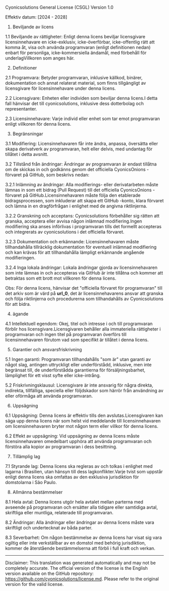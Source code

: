 Cyonicsolutions General License (CSGL)
Version 1.0

Effektiv datum: [2024 - 2028]

1. Beviljande av licens

1.1 Beviljande av rättigheter: Enligt denna licens beviljar licensgivare licensinnehavare en icke-exklusiv, icke-överförbar, icke-offentlig rätt att komma åt, visa och använda programvaran (enligt definitionen nedan) enbart för personliga, icke-kommersiella ändamål, med förbehåll för underlagVillkoren som anges här.

2. Definitioner

2.1 Programvara: Betyder programvaran, inklusive källkod, binärer, dokumentation och annat relaterat material, som finns tillgängligt av licensgivare för licensinnehavare under denna licens.

2.2 Licensgivare: Enheten eller individen som beviljar denna licens.I detta fall hänvisar det till cyonicsolutions, inklusive dess dotterbolag och representanter.

2.3 Licensinnehavare: Varje individ eller enhet som tar emot programvaran enligt villkoren för denna licens.

3. Begränsningar

3.1 Modifiering: Licensinnehavaren får inte ändra, anpassa, översätta eller skapa derivatverk av programvaran, helt eller delvis, med undantag för tillåtet i detta avsnitt.

3.2 Tillstånd från ändringar: Ändringar av programvaran är endast tillåtna om de skickas in och godkänns genom det officiella CyonicsOnions -förvaret på GitHub, som beskrivs nedan:

3.2.1 Inlämning av ändringar: Alla modifierings- eller derivatarbeten måste lämnas in som ett bidrag (Pull Request) till det officiella CyonicsOnions -förvaret på GitHub.Licensinnehavaren måste följa den etablerade bidragsprocessen, som inkluderar att skapa ett GitHub -konto, klara förvaret och lämna in en dragförfrågan i enlighet med de angivna riktlinjerna.

3.2.2 Granskning och acceptans: Cyonicsolutions förbehåller sig rätten att granska, acceptera eller avvisa någon inlämnad modifiering.Ingen modifiering ska anses införlivas i programvaran tills det formellt accepteras och integrerats av cyonicsolutions i det officiella förvaret.

3.2.3 Dokumentation och erkännande: Licensinnehavaren måste tillhandahålla tillräcklig dokumentation för eventuell inlämnad modifiering och kan krävas för att tillhandahålla lämpligt erkännande angående modifieringen.

3.2.4 Inga lokala ändringar: Lokala ändringar gjorda av licensinnehavaren som inte lämnas in och accepteras via GitHub är inte tillåtna och kommer att betraktas som ett brott mot villkoren för denna licens.

Obs: För denna licens, hänvisar det "officiella förvaret för programvaran" till det arkiv som är värd på __url_0__, det är licensinnehavarens ansvar att granska och följa riktlinjerna och procedurerna som tillhandahålls av Cyonicsolutions för att bidra.

4. ägande

4.1 Intellektuell egendom: Okej, titel och intresse i och till programvaran förblir hos licensgivare.Licensgivaren behåller alla immateriella rättigheter i programvaran och ingen titel på programvaran överförs till licensinnehavaren förutom vad som specifikt är tillåtet i denna licens.

5. Garantier och ansvarsfriskrivning

5.1 Ingen garanti: Programvaran tillhandahålls "som är" utan garanti av något slag, antingen uttryckligt eller underförstådd, inklusive, men inte begränsat till, de underförstådda garantierna för försäljningsbarhet, lämplighet för ett visst syfte eller icke-intrång.

5.2 Friskrivningsklausul: Licensgivare är inte ansvarig för några direkta, indirekta, tillfälliga, speciella eller följdskador som härrör från användning av eller oförmåga att använda programvaran.

6. Uppsägning

6.1 Uppsägning: Denna licens är effektiv tills den avslutas.Licensgivaren kan säga upp denna licens när som helst vid meddelande till licensinnehavaren om licensinnehavaren bryter mot någon term eller villkor för denna licens.

6.2 Effekt av uppsägning: Vid uppsägning av denna licens måste licensinnehavaren omedelbart upphöra att använda programvaran och förstöra alla kopior av programvaran i dess besittning.

7. Tillämplig lag

7.1 Styrande lag: Denna licens ska regleras av och tolkas i enlighet med lagarna i Brasilien, utan hänsyn till dess lagkonflikter.Varje tvist som uppstår enligt denna licens ska omfattas av den exklusiva jurisdiktion för domstolarna i São Paulo.

8. Allmänna bestämmelser

8.1 Hela avtal: Denna licens utgör hela avtalet mellan parterna med avseende på programvaran och ersätter alla tidigare eller samtidiga avtal, skriftliga eller muntliga, relaterade till programvaran.

8.2 Ändringar: Alla ändringar eller ändringar av denna licens måste vara skriftligt och undertecknat av båda parter.

8.3 Severbarhet: Om någon bestämmelse av denna licens har visat sig vara ogiltig eller inte verkställbar av en domstol med behörig jurisdiktion, kommer de återstående bestämmelserna att förbli i full kraft och verkan.

---
Disclaimer: This translation was generated automatically and may not be completely accurate. The official version of the license is the English version available on the GitHub repository: https://github.com/cyonicsolutions/license.md. Please refer to the original version for the valid license.